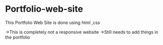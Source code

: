 # Portfolio-web-site

This Portfolio Web Site is done using html ,css

->This is completely not a responsive website
->Still needs to add things in the portfolio
